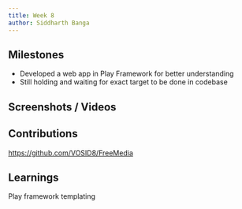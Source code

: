 ```yaml
---
title: Week 8
author: Siddharth Banga 
---
```


## Milestones
- Developed a web app in Play Framework for better understanding
- Still holding and waiting for exact target to be done in codebase

## Screenshots / Videos 

## Contributions
https://github.com/VOSID8/FreeMedia

## Learnings
Play framework templating
